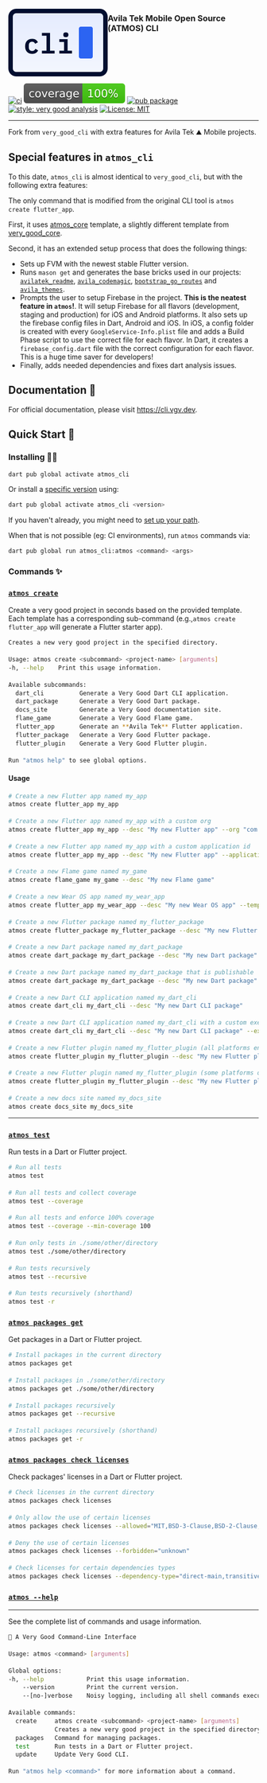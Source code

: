 [<img src="https://raw.githubusercontent.com/VeryGoodOpenSource/very_good_cli/main/site/static/img/cli_icon.svg" align="left" />](https://cli.vgv.dev/)

### Avila Tek Mobile Open Source (ATMOS) CLI
<br clear="left"/>

[![ci][ci_badge]][ci_link]
[![coverage][coverage_badge]][ci_link]
[![pub package][pub_badge]][pub_link]
[![style: very good analysis][very_good_analysis_badge]][very_good_analysis_link]
[![License: MIT][license_badge]][license_link]

---

Fork from `very_good_cli` with extra features for Avila Tek ⛰️ Mobile projects.


## Special features in `atmos_cli`

To this date, `atmos_cli` is almost identical to `very_good_cli`, but with the following extra features:

The only command that is modified from the original CLI tool is `atmos create flutter_app`.

First, it uses [atmos_core](https://github.com/andrespd99/atmos_templates/tree/main/atmos_core) template, a slightly different template from [very_good_core](https://github.com/VeryGoodOpenSource/very_good_templates/tree/main/very_good_core).

Second, it has an extended setup process that does the following things:
- Sets up FVM with the newest stable Flutter version.
- Runs `mason get` and generates the base bricks used in our projects: [`avilatek_readme`](https://brickhub.dev/bricks/avilatek_readme/0.1.0), [`avila_codemagic`](https://brickhub.dev/bricks/avila_codemagic/0.1.0), [`bootstrap_go_routes`](https://brickhub.dev/bricks/bootstrap_go_routes/0.1.1) and [`avila_themes`](https://brickhub.dev/bricks/avila_themes/0.1.0).
- Prompts the user to setup Firebase in the project. **This is the neatest feature in `atmos`!**. It will setup Firebase for all flavors (development, staging and production) for iOS and Android platforms. It also sets up the firebase config files in Dart, Android and iOS. In iOS, a config folder is created with every `GoogleService-Info.plist` file and adds a Build Phase script to use the correct file for each flavor. In Dart, it creates a `firebase_config.dart` file with the correct configuration for each flavor. This is a huge time saver for developers!
- Finally, adds needed dependencies and fixes dart analysis issues.


## Documentation 📝

For official documentation, please visit https://cli.vgv.dev.

## Quick Start 🚀

### Installing 🧑‍💻

```**sh**
dart pub global activate atmos_cli
```

Or install a [specific version](https://pub.dev/packages/very_good_cli/versions) using:

```sh
dart pub global activate atmos_cli <version>
```

If you haven't already, you might need to [set up your path][path_setup_link].

When that is not possible (eg: CI environments), run `atmos` commands via:

```sh
dart pub global run atmos_cli:atmos <command> <args>
```

### Commands ✨

### [`atmos create`](https://cli.vgv.dev/docs/category/templates)

Create a very good project in seconds based on the provided template. Each template has a corresponding sub-command (e.g.,`atmos create flutter_app` will generate a Flutter starter app).


```sh
Creates a new very good project in the specified directory.

Usage: atmos create <subcommand> <project-name> [arguments]
-h, --help    Print this usage information.

Available subcommands:
  dart_cli          Generate a Very Good Dart CLI application.
  dart_package      Generate a Very Good Dart package.
  docs_site         Generate a Very Good documentation site.
  flame_game        Generate a Very Good Flame game.
  flutter_app       Generate an **Avila Tek** Flutter application.
  flutter_package   Generate a Very Good Flutter package.
  flutter_plugin    Generate a Very Good Flutter plugin.

Run "atmos help" to see global options.
```

#### Usage

```sh
# Create a new Flutter app named my_app
atmos create flutter_app my_app

# Create a new Flutter app named my_app with a custom org
atmos create flutter_app my_app --desc "My new Flutter app" --org "com.custom.org"

# Create a new Flutter app named my_app with a custom application id
atmos create flutter_app my_app --desc "My new Flutter app" --application-id "com.custom.app.id"

# Create a new Flame game named my_game
atmos create flame_game my_game --desc "My new Flame game"

# Create a new Wear OS app named my_wear_app
atmos create flutter_app my_wear_app --desc "My new Wear OS app" --template wear

# Create a new Flutter package named my_flutter_package
atmos create flutter_package my_flutter_package --desc "My new Flutter package"

# Create a new Dart package named my_dart_package
atmos create dart_package my_dart_package --desc "My new Dart package"

# Create a new Dart package named my_dart_package that is publishable
atmos create dart_package my_dart_package --desc "My new Dart package" --publishable

# Create a new Dart CLI application named my_dart_cli
atmos create dart_cli my_dart_cli --desc "My new Dart CLI package"

# Create a new Dart CLI application named my_dart_cli with a custom executable name
atmos create dart_cli my_dart_cli --desc "My new Dart CLI package" --executable-name my_executable_name

# Create a new Flutter plugin named my_flutter_plugin (all platforms enabled)
atmos create flutter_plugin my_flutter_plugin --desc "My new Flutter plugin"

# Create a new Flutter plugin named my_flutter_plugin (some platforms only)
atmos create flutter_plugin my_flutter_plugin --desc "My new Flutter plugin" --platforms android,ios,macos

# Create a new docs site named my_docs_site
atmos create docs_site my_docs_site

```

---

### [`atmos test`](https://cli.vgv.dev/docs/commands/test)

Run tests in a Dart or Flutter project.

```sh
# Run all tests
atmos test

# Run all tests and collect coverage
atmos test --coverage

# Run all tests and enforce 100% coverage
atmos test --coverage --min-coverage 100

# Run only tests in ./some/other/directory
atmos test ./some/other/directory

# Run tests recursively
atmos test --recursive

# Run tests recursively (shorthand)
atmos test -r
```

### [`atmos packages get`](https://cli.vgv.dev/docs/commands/get_pkgs)

Get packages in a Dart or Flutter project.

```sh
# Install packages in the current directory
atmos packages get

# Install packages in ./some/other/directory
atmos packages get ./some/other/directory

# Install packages recursively
atmos packages get --recursive

# Install packages recursively (shorthand)
atmos packages get -r
```

### [`atmos packages check licenses`](https://cli.vgv.dev/docs/commands/check_licenses)

Check packages' licenses in a Dart or Flutter project.

```sh
# Check licenses in the current directory
atmos packages check licenses

# Only allow the use of certain licenses
atmos packages check licenses --allowed="MIT,BSD-3-Clause,BSD-2-Clause,Apache-2.0"

# Deny the use of certain licenses
atmos packages check licenses --forbidden="unknown"

# Check licenses for certain dependencies types
atmos packages check licenses --dependency-type="direct-main,transitive"
```

### [`atmos --help`](https://cli.vgv.dev/docs/overview)
****
See the complete list of commands and usage information.

```sh
🦄 A Very Good Command-Line Interface

Usage: atmos <command> [arguments]

Global options:
-h, --help            Print this usage information.
    --version         Print the current version.
    --[no-]verbose    Noisy logging, including all shell commands executed.

Available commands:
  create     atmos create <subcommand> <project-name> [arguments]
             Creates a new very good project in the specified directory.
  packages   Command for managing packages.
  test       Run tests in a Dart or Flutter project.
  update     Update Very Good CLI.

Run "atmos help <command>" for more information about a command.
```

[bloc_link]: https://bloclibrary.dev
[ci_badge]: https://github.com/VeryGoodOpenSource/very_good_cli/workflows/very_good_cli/badge.svg
[ci_link]: https://github.com/VeryGoodOpenSource/very_good_cli/actions
[coverage_badge]: https://raw.githubusercontent.com/VeryGoodOpenSource/very_good_cli/main/coverage_badge.svg
[flutter_cross_platform_link]: https://flutter.dev/docs/development/tools/sdk/release-notes/supported-platforms
[flutter_flavors_link]: https://flutter.dev/docs/deployment/flavors
[github_actions_link]: https://github.com/features/actions
[internationalization_link]: https://flutter.dev/docs/development/accessibility-and-localization/internationalization
[license_badge]: https://img.shields.io/badge/license-MIT-blue.svg
[license_link]: https://opensource.org/licenses/MIT
[cli_logo_icon]: https://raw.githubusercontent.com/VeryGoodOpenSource/very_good_cli/main/site/static/img/cli_icon.svg
[logging_link]: https://api.flutter.dev/flutter/dart-developer/log.html
[null_safety_link]: https://flutter.dev/docs/null-safety
[pub_badge]: https://img.shields.io/pub/v/very_good_cli.svg
[pub_link]: https://pub.dartlang.org/packages/very_good_cli
[testing_link]: https://flutter.dev/docs/testing
[very_good_analysis_badge]: https://img.shields.io/badge/style-very_good_analysis-B22C89.svg
[very_good_analysis_link]: https://pub.dev/packages/very_good_analysis
[very_good_core_link]: site/docs/templates/core.md
[new_syntax_link]: site/docs/resources/syntax_changes_in_0_10_0.md
[very_good_ventures_link]: https://verygood.ventures
[path_setup_link]: https://dart.dev/tools/pub/cmd/pub-global#running-a-script-from-your-path
